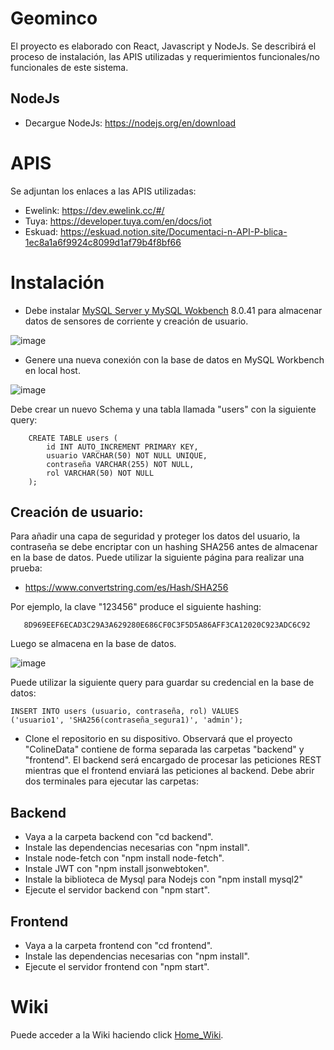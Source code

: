 # Geominco

El proyecto es elaborado con React, Javascript y NodeJs. Se describirá el proceso de instalación, las APIS utilizadas y requerimientos funcionales/no funcionales de este sistema.

## NodeJs

- Decargue NodeJs: https://nodejs.org/en/download

# APIS

Se adjuntan los enlaces a las APIS utilizadas:

- Ewelink: https://dev.ewelink.cc/#/
- Tuya: https://developer.tuya.com/en/docs/iot
- Eskuad: https://eskuad.notion.site/Documentaci-n-API-P-blica-1ec8a1a6f9924c8099d1af79b4f8bf66

# Instalación

- Debe instalar [MySQL Server y MySQL Wokbench](https://dev.mysql.com/downloads/mysql/) 8.0.41 para almacenar datos de sensores de corriente y creación de usuario.

![image](https://github.com/user-attachments/assets/892dd910-9ea4-4c2b-953e-b6a4d21e231a)

- Genere una nueva conexión con la base de datos en MySQL Workbench en local host. 

![image](https://github.com/user-attachments/assets/c66bc6a4-e884-499a-a7dd-58fc421cd9b3)
 
Debe crear un nuevo Schema y una tabla llamada "users" con la siguiente query:

```
    CREATE TABLE users (
        id INT AUTO_INCREMENT PRIMARY KEY,
        usuario VARCHAR(50) NOT NULL UNIQUE,
        contraseña VARCHAR(255) NOT NULL, 
        rol VARCHAR(50) NOT NULL
    );
```

## Creación de usuario:

Para añadir una capa de seguridad y proteger los datos del usuario, la contraseña se debe encriptar con un hashing SHA256 antes de almacenar en la base de datos. Puede utilizar la siguiente página para realizar una prueba:

- https://www.convertstring.com/es/Hash/SHA256

Por ejemplo, la clave "123456" produce el siguiente hashing:


```
   8D969EEF6ECAD3C29A3A629280E686CF0C3F5D5A86AFF3CA12020C923ADC6C92
```

Luego se almacena en la base de datos.

![image](https://github.com/user-attachments/assets/149b6cc5-44a8-4ed1-8060-142fe56782a4)

Puede utilizar la siguiente query para guardar su credencial en la base de datos:

```
INSERT INTO users (usuario, contraseña, rol) VALUES
('usuario1', 'SHA256(contraseña_segura1)', 'admin');
```

- Clone el repositorio en su dispositivo. Observará que el proyecto "ColineData" contiene de forma separada las carpetas "backend" y "frontend". El backend será encargado de procesar las peticiones REST mientras que el frontend enviará las peticiones al backend. Debe abrir dos terminales para ejecutar las carpetas:

## Backend

- Vaya a la carpeta backend con "cd backend".
- Instale las dependencias necesarias con "npm install".
- Instale node-fetch con "npm install node-fetch".
- Instale JWT con "npm install jsonwebtoken".
- Instale la biblioteca de Mysql para Nodejs con "npm install mysql2"
- Ejecute el servidor backend con "npm start".

## Frontend

- Vaya a la carpeta frontend con "cd frontend".
- Instale las dependencias necesarias con "npm install".
- Ejecute el servidor frontend con "npm start".

# Wiki

Puede acceder a la Wiki haciendo click [Home_Wiki](https://github.com/yzh02U/ColineData/wiki).
